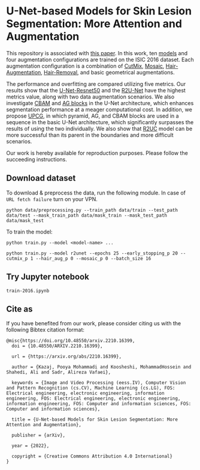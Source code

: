 # U-Net-based Models for Skin Lesion Segmentation: More Attention and Augmentation
This repository is associated with [this paper](https://arxiv.org/abs/2210.16399). In this work, ten [models](https://github.com/pooya-mohammadi/unet-skin-cancer/tree/master/models) and four augmentation configurations are trained on the ISIC 2016 dataset. Each augmentation configuration is a combination of [CutMix](https://github.com/pooya-mohammadi/unet-skin-cancer/blob/master/utils/combine_images.py), [Mosaic](https://github.com/pooya-mohammadi/unet-skin-cancer/blob/master/utils/mosaic.py), [Hair-Augmentation](https://github.com/pooya-mohammadi/unet-skin-cancer/blob/297e040ca5839a5578586d4c51acb649e66d5375/utils/hair_augmentation.py#L43), [Hair-Removal](https://github.com/pooya-mohammadi/unet-skin-cancer/blob/297e040ca5839a5578586d4c51acb649e66d5375/utils/hair_augmentation.py#L80), and basic geometrical augmentations. 

The performance and overfitting are compared utilizing five metrics. Our results show that the [U-Net-Resnet50](https://github.com/pooya-mohammadi/unet-skin-cancer/blob/master/models/unet_res50.py) and the [R2U-Net](https://github.com/pooya-mohammadi/unet-skin-cancer/blob/master/models/r2unet.py) have the highest metrics value, along with two data augmentation scenarios. We also investigate [CBAM](https://github.com/pooya-mohammadi/unet-skin-cancer/blob/master/utils/cbam.py) and [AG blocks](https://github.com/pooya-mohammadi/unet-skin-cancer/blob/master/utils/attentionGate.py) in the U-Net architecture, which enhances segmentation performance at a meager computational cost. In addition, we propose [UPCG](https://github.com/pooya-mohammadi/unet-skin-cancer/blob/master/models/unet_pyramid_cbam_gate.py), in which pyramid, AG, and CBAM blocks are used in a sequence in the basic U-Net architecture, which significantly surpasses the results of using the two individually. We also show that [R2UC](https://github.com/pooya-mohammadi/unet-skin-cancer/blob/master/models/r2unet_cbam.py) model can be more successful than its parent in the boundaries and more difficult scenarios.

Our work is hereby available for reproduction purposes. Please follow the succeeding instructions.

## Download dataset
To download & preprocess the data, run the following module. In case of `URL fetch failure` turn on your VPN.
```
python data/preprocessing.py --train_path data/train --test_path data/test --mask_train_path data/mask_train --mask_test_path data/mask_test
```

To train the model:

`python train.py --model <model-name> ...`

`python train.py --model r2unet --epochs 25 --early_stopping_p 20 --cutmix_p 1 --hair_aug_p 0 --mosaic_p 0 --batch_size 16`

## Try Jupyter notebook
`train-2016.ipynb`


## Cite as
If you have benefited from our work, please consider citing us with the following Bibtex citation format:

```
@misc{https://doi.org/10.48550/arxiv.2210.16399,
  doi = {10.48550/ARXIV.2210.16399},
  
  url = {https://arxiv.org/abs/2210.16399},
  
  author = {Kazaj, Pooya Mohammadi and Koosheshi, MohammadHossein and Shahedi, Ali and Sadr, Alireza Vafaei},
   
  keywords = {Image and Video Processing (eess.IV), Computer Vision and Pattern Recognition (cs.CV), Machine Learning (cs.LG), FOS: Electrical engineering, electronic engineering, information engineering, FOS: Electrical engineering, electronic engineering, information engineering, FOS: Computer and information sciences, FOS: Computer and information sciences},
  
  title = {U-Net-based Models for Skin Lesion Segmentation: More Attention and Augmentation},
  
  publisher = {arXiv},
  
  year = {2022},
  
  copyright = {Creative Commons Attribution 4.0 International}
}
```